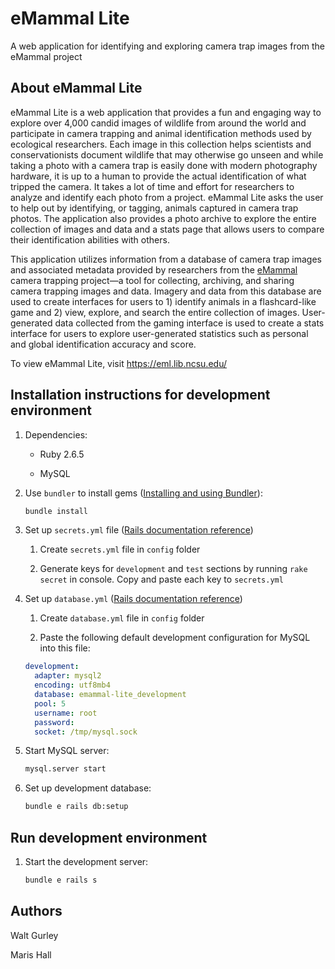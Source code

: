 # eMammal Lite

A web application for identifying and exploring camera trap images from the eMammal project

## About eMammal Lite

eMammal Lite is a web application that provides a fun and engaging way to explore over 4,000 candid images of wildlife from around the world and participate in camera trapping and animal identification methods used by ecological researchers. Each image in this collection helps scientists and conservationists document wildlife that may otherwise go unseen and while taking a photo with a camera trap is easily done with modern photography hardware, it is up to a human to provide the actual identification of what tripped the camera. It takes a lot of time and effort for researchers to analyze and identify each photo from a project. eMammal Lite asks the user to help out by identifying, or tagging, animals captured in camera trap photos. The application also provides a photo archive to explore the entire collection of images and data and a stats page that allows users to compare their identification abilities with others.

This application utilizes information from a database of camera trap images and associated metadata provided by researchers from the [eMammal](https://emammal.si.edu/) camera trapping project—a tool for collecting, archiving, and sharing camera trapping images and data. Imagery and data from this database are used to create interfaces for users to 1) identify animals in a flashcard-like game and 2) view, explore, and search the entire collection of images. User-generated data collected from the gaming interface is used to create a stats interface for users to explore user-generated statistics such as personal and global identification accuracy and score.

To view eMammal Lite, visit <https://eml.lib.ncsu.edu/>

## Installation instructions for development environment

1. Dependencies:

    * Ruby 2.6.5

    * MySQL

1. Use `bundler` to install gems ([Installing and using Bundler](https://bundler.io/)):

    ```bash
    bundle install
    ```

1. Set up `secrets.yml` file ([Rails documentation reference](https://guides.rubyonrails.org/upgrading_ruby_on_rails.html#config-secrets-yml))
  
    1. Create `secrets.yml` file in `config` folder

    1. Generate keys for `development` and `test` sections by running `rake secret` in console. Copy and paste each key to `secrets.yml`

1. Set up `database.yml` ([Rails documentation reference](https://edgeguides.rubyonrails.org/configuring.html#configuring-a-mysql-or-mariadb-database))

    1. Create `database.yml` file in `config` folder

    1. Paste the following default development configuration for MySQL into this file:

    ```yml
    development:
      adapter: mysql2
      encoding: utf8mb4
      database: emammal-lite_development
      pool: 5
      username: root
      password:
      socket: /tmp/mysql.sock
    ```

1. Start MySQL server:

    ```bash
    mysql.server start
    ```

1. Set up development database:

    ```bash
    bundle e rails db:setup
    ```

## Run development environment

1. Start the development server:

    ```bash
    bundle e rails s
    ```

## Authors

Walt Gurley

Maris Hall

